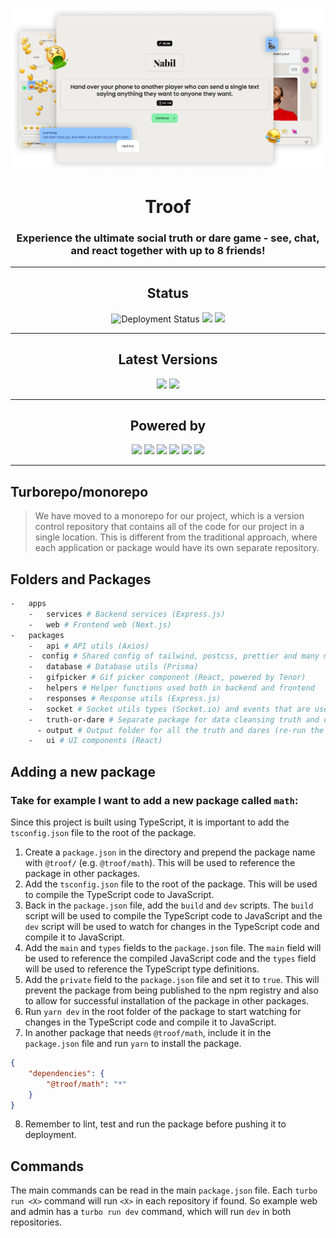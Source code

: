 <p align="center">
  <img src="./docs/troof_promo_new_new.png" width=500 />
</p>

<h1 align="center">Troof</h1>

<h3 align="center">
  Experience the ultimate social truth or dare game - see, chat, and react together with up to 8 friends!
</h3>

<hr>

<div align="center">

## Status

![Deployment Status](https://img.shields.io/github/deployments/nabilridhwan/troof/production?label=deployment)
![](https://img.shields.io/website?label=backend&up_message=online&url=https%3A%2F%2Ftroofservice.nabilridhwan.com%2F)
![](https://img.shields.io/website?label=frontend&up_message=online&url=https%3A%2F%2Ftroof.nabilridhwan.com)

</div>

<hr>

<div align="center">

## Latest Versions

![](https://img.shields.io/github/package-json/v/nabilridhwan/troof?filename=apps%2Fweb%2Fpackage.json&label=services)
![](https://img.shields.io/github/package-json/v/nabilridhwan/troof?filename=apps%2Fservices%2Fpackage.json&label=web)

</div>

<hr>

<div align="center">

## Powered by

![](https://img.shields.io/badge/next.js-000000?style=for-the-badge&logo=nextdotjs&logoColor=white)
![](https://img.shields.io/badge/Express.js-000000?style=for-the-badge&logo=express&logoColor=white)
![](https://img.shields.io/badge/Socket.io-010101?&style=for-the-badge&logo=Socket.io&logoColor=white)
![](https://img.shields.io/badge/Supabase-181818?style=for-the-badge&logo=supabase&logoColor=white)
![](https://img.shields.io/badge/Vercel-000000?style=for-the-badge&logo=vercel&logoColor=white)
![](htts://img.shields.io/badge/Railway-131415?style=for-the-badge&logo=railway&logoColor=white)

</div>
<hr>

## Turborepo/monorepo

> We have moved to a monorepo for our project, which is a version control repository that contains all of the code for our project in a single location. This is different from the traditional approach, where each application or package would have its own separate repository.

## Folders and Packages

```bash
-   apps
    -   services # Backend services (Express.js)
    -   web # Frontend web (Next.js)
-   packages
    -   api # API utils (Axios)
    -  config # Shared config of tailwind, postcss, prettier and many more.
    -   database # Database utils (Prisma)
    -   gifpicker # Gif picker component (React, powered by Tenor)
    -   helpers # Helper functions used both in backend and frontend
    -   responses # Response utils (Express.js)
    -   socket # Socket utils types (Socket.io) and events that are used in both backend and frontend
    -   truth-or-dare # Separate package for data cleansing truth and dares
      - output # Output folder for all the truth and dares (re-run the build to update the data)
    -   ui # UI components (React)
```

## Adding a new package

### Take for example I want to add a new package called `math`:

Since this project is built using TypeScript, it is important to add the `tsconfig.json` file to the root of the package.

1.  Create a `package.json` in the directory and prepend the package name with `@troof/` (e.g. `@troof/math`). This will be used to reference the package in other packages.
2.  Add the `tsconfig.json` file to the root of the package. This will be used to compile the TypeScript code to JavaScript.
3.  Back in the `package.json` file, add the `build` and `dev` scripts. The `build` script will be used to compile the TypeScript code to JavaScript and the `dev` script will be used to watch for changes in the TypeScript code and compile it to JavaScript.
4.  Add the `main` and `types` fields to the `package.json` file. The `main` field will be used to reference the compiled JavaScript code and the `types` field will be used to reference the TypeScript type definitions.
5.  Add the `private` field to the `package.json` file and set it to `true`. This will prevent the package from being published to the npm registry and also to allow for successful installation of the package in other packages.
6.  Run `yarn dev` in the root folder of the package to start watching for changes in the TypeScript code and compile it to JavaScript.
7.  In another package that needs `@troof/math`, include it in the `package.json` file and run `yarn` to install the package.

```json
{
	"dependencies": {
		"@troof/math": "*"
	}
}
```

8.  Remember to lint, test and run the package before pushing it to deployment.

## Commands

The main commands can be read in the main `package.json` file. Each `turbo run <X>` command will run `<X>` in each repository if found. So example web and admin has a `turbo run dev` command, which will run `dev` in both repositories.
